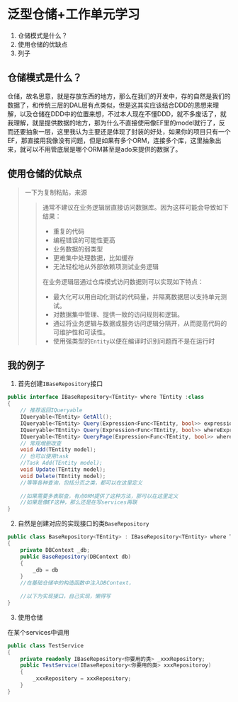# 泛型仓储+工作单元学习

1. 仓储模式是什么？
2. 使用仓储的优缺点
3. 列子

## 仓储模式是什么？

仓储，故名思意，就是存放东西的地方，那么在我们的开发中，存的自然是我们的数据了，和传统三层的DAL层有点类似，但是这其实应该结合DDD的思想来理解，以及仓储在DDD中的位置来想，不过本人现在不懂DDD，就不多废话了，就我理解，就是提供数据的地方，那为什么不直接使用像EF里的model就行了，反而还要抽象一层，这里我认为主要还是体现了封装的好处，如果你的项目只有一个EF，那直接用我像没有问题，但是如果有多个ORM，连接多个库，这里抽象出来，就可以不用管底层是哪个ORM甚至是ado来提供的数据了。

## 使用仓储的优缺点

> 一下为复制粘贴，来源
>
> [这里]: (https://www.cnblogs.com/JoeSnail/p/8310407.html)
>
> > 通常不建议在业务逻辑层直接访问数据库。因为这样可能会导致如下结果：
> >
> > - 重复的代码
> > - 编程错误的可能性更高
> > - 业务数据的弱类型
> > - 更难集中处理数据，比如缓存
> > - 无法轻松地从外部依赖项测试业务逻辑
> >
> > 在业务逻辑层通过仓库模式访问数据则可以实现如下特点：
> >
> > - 最大化可以用自动化测试的代码量，并隔离数据层以支持单元测试。
> > - 对数据集中管理、提供一致的访问规则和逻辑。
> > - 通过将业务逻辑与数据或服务访问逻辑分隔开，从而提高代码的可维护性和可读性。
> > - 使用强类型的`Entity`以便在编译时识别问题而不是在运行时

## 我的例子

1. 首先创建`IBaseRepository`接口

```c#
public interface IBaseRepository<TEntity> where TEntity :class
{
    // 推荐返回IQueryable
 	IQueryable<TEntity> GetAll();
    IQueryable<TEntity> Query(Expression<Func<TEntity, bool>> expression);
    IQueryable<TEntity> Query(Expression<Func<TEntity, bool>> whereExpression, Expression<Func<TEntity, object>> orderByExpression, bool isAsc = true);
    IQueryable<TEntity> QueryPage(Expression<Func<TEntity, bool>> whereExpression, Expression<Func<TEntity, object>> orderByExpression, int intPageIndex = 1, int intPageSize = 10000);
	// 常规增删改查
    void Add(TEntity model);
    // 也可以使用task
    //Task Add(TEntity model);
    void Update(TEntity model);
    void Delete(TEntity model);
    //等等各种查询，包括分页之类，都可以在这里定义
    
    //如果需要多表联查，有点ORM提供了这种方法，那可以在这里定义
    //如果是像EF这种，那么还是在写services再联
}
```

2. 自然是创建对应的实现接口的类`BaseRepository`


```c#
public class BaseRepository<TEntity> : IBaseRepository<TEntity> where TEntity : class
{
    private DBContext _db;
    public BaseRepository(DBContext db)
    {
        _db = db
    }
    //在基础仓储中的构造函数中注入DBContext，
    
    //以下为实现接口，自己实现，懒得写
}
```

3. 使用仓储

在某个services中调用

```c#
public class TestService
{
    private readonly IBaseRepository<你要用的类> _xxxRepository;
 	public TestService(IBaseRepository<你要用的类> xxxRepositoroy)
    {
        _xxxRepository = xxxRepository;
    }
}
```

